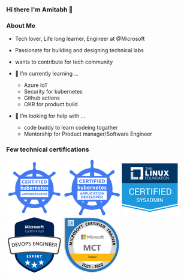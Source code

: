 ### Hi there I'm Amitabh 👋

<!--
**ms-amitabh90/ms-amitabh90** is a ✨ _special_ ✨ repository because its `README.md` (this file) appears on your GitHub profile.

Here are some ideas to get you started:

- 🔭 I’m currently working on ...
- 🌱 I’m currently learning ...
- 👯 I’m looking to collaborate on ...
- 🤔 I’m looking for help with ...
- 💬 Ask me about ...
- 📫 How to reach me: ...
- 😄 Pronouns: ...
- ⚡ Fun fact: ...
-->

### About Me

- Tech lover, Life long learner, Engineer at @Microsoft
- Passionate for building and designing technical labs
- wants to contribute for tech community

- 🌱 I’m currently learning ...
   - Azure IoT
   - Security for kubernetes
   - Github actions
   - OKR for product build
- 🤔 I’m looking for help with ...
   - code buddy to learn codeing togather
   - Mentorship for Product manager/Software Engineer 

### Few technical certifications

<img src="https://github.com/ms-amitabh90/ms-amitabh90/blob/main/imgs/cka-certified-kubernetes-administrator.png" width="150"> <img src="https://github.com/ms-amitabh90/ms-amitabh90/blob/main/imgs/ckad-certified-kubernetes-application-developer.png" width="150"> <img src="https://github.com/ms-amitabh90/ms-amitabh90/blob/main/imgs/lfcs-linux-foundation-certified-systems-administrator.2.png" width="150"> <img src="https://github.com/ms-amitabh90/ms-amitabh90/blob/main/imgs/microsoft-certified-devops-engineer-expert.png" width="150"> <img src="https://github.com/ms-amitabh90/ms-amitabh90/blob/main/imgs/microsoft-certified-trainer-2021-2022.png" width="150">






